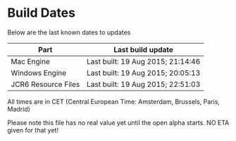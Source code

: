 # Build Dates

Below are the last known dates to updates

Part | Last build update
-----|-----
Mac Engine | Last built: 19 Aug 2015; 21:14:46
Windows Engine | Last built: 19 Aug 2015; 20:05:13
JCR6 Resource Files | Last built: 19 Aug 2015; 22:51:03
All times are in CET (Central European Time: Amsterdam, Brussels, Paris, Madrid)


Please note this file has no real value yet until the open alpha starts. NO ETA given for that yet!
